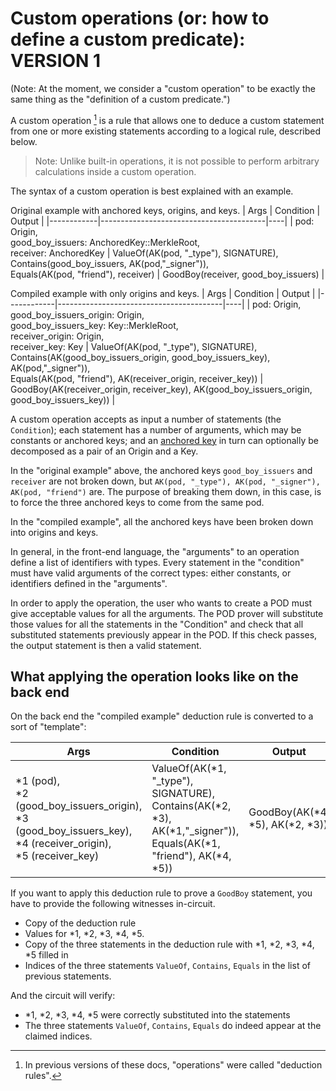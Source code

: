 # Custom operations (or: how to define a custom predicate): VERSION 1

(Note: At the moment, we consider a "custom operation" to be exactly the same thing as the "definition of a custom predicate.")

A custom operation [^operation] is a rule that allows one to deduce a custom statement from one or more existing statements according to a logical rule, described below.

> Note: Unlike built-in operations, it is not possible to perform arbitrary calculations inside a custom operation.

The syntax of a custom operation is best explained with an example.

Original example with anchored keys, origins, and keys.
| Args | Condition            | Output                      |
|------------|-----------------------------------------|----|
| pod: Origin, <br> good_boy_issuers: AnchoredKey::MerkleRoot, <br> receiver: AnchoredKey | ValueOf(AK(pod, "_type"), SIGNATURE), <br> Contains(good_boy_issuers, AK(pod,"_signer")), <br> Equals(AK(pod, "friend"), receiver) | GoodBoy(receiver, good_boy_issuers) |

Compiled example with only origins and keys.
| Args | Condition            | Output                      |
|------------|-----------------------------------------|----|
| pod: Origin, <br> good_boy_issuers_origin: Origin, <br> good_boy_issuers_key: Key::MerkleRoot, <br> receiver_origin: Origin, <br> receiver_key: Key | ValueOf(AK(pod, "_type"), SIGNATURE), <br> Contains(AK(good_boy_issuers_origin, good_boy_issuers_key), AK(pod,"_signer")), <br> Equals(AK(pod, "friend"), AK(receiver_origin, receiver_key)) | GoodBoy(AK(receiver_origin, receiver_key), AK(good_boy_issuers_origin, good_boy_issuers_key)) |

A custom operation accepts as input a number of statements (the `Condition`); 
each statement has a number of arguments, which may be constants or anchored keys; and an [anchored key](./anchoredkeys.md) in turn can optionally be decomposed as a pair of an Origin and a Key.

In the "original example" above, the anchored keys `good_boy_issuers` and `receiver` are not broken down, but `AK(pod, "_type"), AK(pod, "_signer"), AK(pod, "friend")` are.  The purpose of breaking them down, in this case, is to force the three anchored keys to come from the same pod.

In the "compiled example", all the anchored keys have been broken down into origins and keys.

In general, in the front-end language, the "arguments" to an operation define a list of identifiers with types.  Every statement in the "condition" must have valid arguments of the correct types: either constants, or identifiers defined in the "arguments".

In order to apply the operation, the user who wants to create a POD must give acceptable values for all the arguments.  The POD prover will substitute those values for all the statements in the "Condition" and check that all substituted statements previously appear in the POD.  If this check passes, the output statement is then a valid statement.

## What applying the operation looks like on the back end

On the back end the "compiled example" deduction rule is converted to a sort of "template":

| Args | Condition            | Output                      |
|------------|-----------------------------------------|----|
| *1 (pod), <br> *2 (good_boy_issuers_origin), <br> *3 (good_boy_issuers_key), <br> *4 (receiver_origin), <br> *5 (receiver_key) | ValueOf(AK(*1, "_type"), SIGNATURE), <br> Contains(AK(*2, *3), AK(*1,"_signer")), <br> Equals(AK(*1, "friend"), AK(*4, *5)) | GoodBoy(AK(*4, *5), AK(*2, *3)) |

If you want to apply this deduction rule to prove a `GoodBoy` statement,
you have to provide the following witnesses in-circuit.

- Copy of the deduction rule
- Values for *1, *2, *3, *4, *5.
- Copy of the three statements in the deduction rule with *1, *2, *3, *4, *5 filled in
- Indices of the three statements `ValueOf`, `Contains`, `Equals` in the list of previous statements.

And the circuit will verify:
- *1, *2, *3, *4, *5 were correctly substituted into the statements
- The three statements `ValueOf`, `Contains`, `Equals` do indeed appear at the claimed indices.

[^operation]: In previous versions of these docs, "operations" were called "deduction rules".
